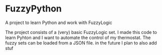# FuzzyPython
A project to learn Python and work with FuzzyLogic

The project consists of a (very) basic FuzzyLogic set. 
I made this code to learn Pyhton and I want to automate
the control of my thermostat. 
The fuzzy sets can be loaded from a JSON file. 
in the future I plan to also add stuf

